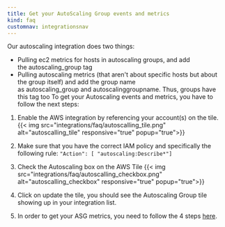 ```yaml
---
title: Get your AutoScaling Group events and metrics
kind: faq
customnav: integrationsnav
---
```


Our autoscaling integration does two things:

* Pulling ec2 metrics for hosts in autoscaling groups, and add the autoscaling_group tag
* Pulling autoscaling metrics (that aren't about specific hosts but about the group itself) and add the group name as autoscaling_group and autoscalinggroupname. Thus, groups have this tag too
To get your Autoscaling events and metrics, you have to follow the next steps:

1. Enable the AWS integration by referencing your account(s) on the tile.
    {{< img src="integrations/faq/autoscalling_tile.png" alt="autoscalling_tile" responsive="true" popup="true">}}

2. Make sure that you have the correct IAM policy and specifically the following rule:
    `"Action": [ "autoscaling:Describe*"]`

3. Check the Autoscaling box on the AWS Tile 
    {{< img src="integrations/faq/autoscalling_checkbox.png" alt="autoscalling_checkbox" responsive="true" popup="true">}}


4. Click on update the tile, you should see the Autoscaling Group tile showing up in your integration list.

5. In order to get your ASG metrics, you need to follow the 4 steps [here](http://docs.aws.amazon.com/autoscaling/latest/userguide/as-instance-monitoring.html#enable-detailed-instance-metrics).